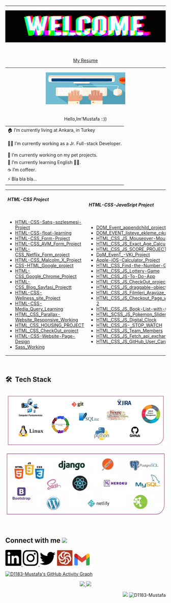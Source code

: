 <hr>
<p><img src="https://github.com/D1183-Mustafa/D1183-Mustafa/blob/main/banner-welcome.gif" width="1000px" height="100px"></p> <br>
<p  align="center"><a href="https://d1183-mustafa.github.io/My-Resume/index.html">My Resume</a></p>
<hr>
<p align="center"><img src="https://github.com/D1183-Mustafa/D1183-Mustafa/blob/main/ba%C5%9Fl%C4%B1k.gif" width="250px" height="100px"><br><br><br>Hello,Im'Mustafa ::))</p>





<div align="center">
        <table>
            <tr>
                <td>🏠 I’m currently living at Ankara, in Turkey</td>
            </tr>
            <tr>
                <td><p>👨‍💻 I’m currently working as a Jr. Full-stack Developer.</td>
            </tr>
            <tr>
                <td>
                    🔭 I’m currently working on my pet projects.
                </td>
            </tr>
            <tr>
                <td>🌱 I’m currently learning English 🤦‍♂.</td>
            </tr>
            <tr>
                <td>☕️ I’m coffeer.</td>
            </tr>
            <tr>
                <td>⚡ Bla bla bla...</td>
            </tr>
        </table>
</div>
    <table align=center>
      <tr>
        <td>
          <h5>HTML-CSS Project</h5>
          <br />
          <ul>
            <li>
              <a
                href="https://d1183-mustafa.github.io/HTML-CSS-Sat-s-sozlesmesi/"
                target="_blank"
                >HTML-CSS-Satış-sozlesmesi-Project</a
              >
            </li>
             <li>
              <a
                href="https://d1183-mustafa.github.io/HTML-CSS-float-learning/"
                target="_blank"
                >HTML-CSS-float-learning</a
              >
            </li>
            <li>
              <a
                href="https://d1183-mustafa.github.io/HTML-CSS-Form-Doldurma/"
                target="_blank"
                >HTML-CSS_Form-Project</a
              >
            </li>
            <li>
              <a
                href="https://d1183-mustafa.github.io/HTML-CSS-AV-Form/"
                target="_blank"
                >HTML-CSS_AVM_Form_Project</a
              >
            </li>
            <li>
              <a
                href="https://d1183-mustafa.github.io/HTML-CSS_Netflix_Form_project/"
                target="_blank"
                >HTML-CSS_Netflix_Form_project</a
              >
            </li>
            <li>
              <a
                href="https://d1183-mustafa.github.io/HTML-CSS_Malcolm_X_Project/"
                target="_blank"
                >HTML-CSS_Malcolm_X_Project</a
              >
            </li>
             <li>
              <a
                href="https://d1183-mustafa.github.io/CSS-HTML_Google_project/"
                target="_blank"
                >CSS-HTML_Google_project</a
              >
            </li>
              <li>
              <a
                href="https://d1183-mustafa.github.io/HTML-CSS_Google_Chrome_Project/"
                target="_blank"
                >HTML-CSS_Google_Chrome_Project</a
              >
            </li>
              <li>
              <a
                href="https://d1183-mustafa.github.io/HTML-CSS_Blog_Sayfas-_Project/"
                target="_blank"
                >HTML-CSS_Blog_Sayfasi_Projectt</a
              >
            </li>
              <li>
              <a
                href="https://d1183-mustafa.github.io/HTML-CSS-Wellness_site_Project__/"
                target="_blank"
                >HTML-CSS-Wellness_site_Project</a
              >
            </li>
              <li>
              <a
                href="https://d1183-mustafa.github.io/HTML-CSS-Media_Query_Learning/"
                target="_blank"
                >HTML-CSS-Media_Query_Learning</a
              >
            </li>
             <li>
              <a
                href="https://d1183-mustafa.github.io/HTML_CSS_Parallax-Website_Responsive_Working/"
                target="_blank"
                >HTML_CSS_Parallax-Website_Responsive_Working</a
              >
            </li>
            <li>
              <a
                href="https://d1183-mustafa.github.io/HTML_CSS_HOUSING_PROJECT/"
                target="_blank"
                >HTML_CSS_HOUSING_PROJECT</a
              >
            </li>
             <li>
              <a
                href="https://d1183-mustafa.github.io/HTML_CSS_CheckOut_project/"
                target="_blank"
                >HTML_CSS_CheckOut_project</a
              >
            </li>
              <li>
              <a
                href="https://d1183-mustafa.github.io/HTML-CSS-Website-Page-Design/index.html"
                target="_blank"
                >HTML-CSS-Website-Page-Design</a
              >
            </li>
           <li>
              <a
                href="https://d1183-mustafa.github.io/Sass_Working/"
                target="_blank"
                >Sass_Working</a
              >
            </li>
          </ul>
        </td>
        <td>
          <h5>HTML-CSS-JavaSript Project</h5>
          <br />
          <ul>
              <li>
              <a
                href="https://d1183-mustafa.github.io/DOM_Event_appendchild_project_/#"
                target="_blank"
                >DOM_Event_appendchild_project</a
              >
            </li>
            <li>
               <a
                href="https://d1183-mustafa.github.io/DOM_EVENT_listeye_ekleme_--karma/#"
                target="_blank"
                >DOM_EVENT_listeye_ekleme_çıkarma</a
              >  
            </li>
            <li>
               <a
                href="https://d1183-mustafa.github.io/HTML_CSS_JS_Mouseover-Mouseout/"
                target="_blank"
                >HTML_CSS_JS_Mouseover-Mouseout</a
              >  
            </li>
            <li>
                <a
                href="https://d1183-mustafa.github.io/HTML_CSS_JS_Exact_Age_Calculator/"
                target="_blank"
                >HTML_CSS_JS_Exact_Age_Calculator</a
              >  
            </li>
            <li>
                <a
                href="https://d1183-mustafa.github.io/HTML_CSS_JS_SCORE_PROJECT/"
                target="_blank"
                >HTML_CSS_JS_SCORE_PROJECT</a
              >   
            </li>
             <li>
                <a
                href="https://d1183-mustafa.github.io/DoM_EvenT_-VKi_Project/"
                target="_blank"
                >DoM_EvenT_-VKi_Project</a
              >   
            </li>
            <li>
                <a
                href="https://d1183-mustafa.github.io/Apple-iOS-Calculator_Project/"
                target="_blank"
                >Apple-iOS-Calculator_Project</a
              >   
            </li>
             <li>
                <a
                href="https://d1183-mustafa.github.io/HTML_CSS_Find-the-Number-Game/"
                target="_blank"
                >HTML_CSS_Find-the-Number-Game</a
              >   
            </li>  
             <li>
                <a
                href="https://d1183-mustafa.github.io/HTML_CSS_JS_Lottery-Game/"
                target="_blank"
                >HTML_CSS_JS_Lottery-Game</a
              >   
            </li>
            <li>
                <a
                href="https://d1183-mustafa.github.io/HTML_CSS_JS-To-Do-App/"
                target="_blank"
                >HTML_CSS_JS-To-Do-App</a
              >   
            </li>
            <li>
                <a
                href="https://d1183-mustafa.github.io/HTML_CSS_JS_CheckOut_project/"
                target="_blank"
                >HTML_CSS_JS_CheckOut_project</a
              >   
            </li>
            <li>
                <a
                href="https://d1183-mustafa.github.io/HTML_CSS_JS_draggable-object/"
                target="_blank"
                >HTML_CSS_JS_draggable-object</a
              >   
            </li>
            <li>
                <a
                href="https://d1183-mustafa.github.io/HTML_CSS_JS_Filmleri_Aray-ze_Ekleme/"
                target="_blank"
                >HTML_CSS_JS_Filmleri_Arayüze_Ekleme</a
              >   
            </li>
            <li>
                <a
                href="https://d1183-mustafa.github.io/005-Checkout_Page/"
                target="_blank"
                >HTML_CSS_JS_Checkout_Page_version-2</a
              >   
            </li>
            <li>
                <a
                href="https://d1183-mustafa.github.io/HTML_CSS_JS_Book-List-with-Classes/"
                target="_blank"
                >HTML_CSS_JS_Book-List-with-Classes</a
              >   
            </li>
            <li>
                <a
                href="https://d1183-mustafa.github.io/Pokemon_Slider_project/"
                target="_blank"
                >HTML_SCSS_JS_Pokemon_Slider_project</a
              >   
            </li>
            <li>
                <a
                href="https://d1183-mustafa.github.io/HTML_CSS_JS_Digital_Clock/"
                target="_blank"
                >HTML_CSS_JS_Digital_Clock</a
              >   
            </li>
            <li>
                <a
                href="https://d1183-mustafa.github.io/HTML_CSS_JS-_STOP_WATCH/"
                target="_blank"
                >HTML_CSS_JS-_STOP_WATCH</a
              >   
            </li>
            <li>
                <a
                href="https://d1183-mustafa.github.io/HTML_CSS_JS_Team_Members/"
                target="_blank"
                >HTML_CSS_JS_Team_Members</a
              >   
            </li>
            <li>
                <a
                href="https://d1183-mustafa.github.io/HTML_CSS_JS_Fetch_api_exchange/"
                target="_blank"
                >HTML_CSS_JS_Fetch_api_exchange</a
              >   
            </li>
            <li>
                <a
                href="https://d1183-mustafa.github.io/HTML_CSS_JS_GitHub_User_Card/"
                target="_blank"
                >HTML_CSS_JS_GitHub_User_Card</a
              >   
            </li>
          </ul>
        </td>
        <td>
            <h5>Python Project</h5>
          <br /> 
          <ul>
            <li>
              <a
                href="https://github.com/D1183-Mustafa/Python-Projelerim/blob/main/%C3%A7ay-kahve%20makinesi.ipynb"
                target="_blank"
                >Python_çay_kahve_Mak</a
              >
            </li>
              <li>
              <a
                href="https://github.com/D1183-Mustafa/Python-Projelerim/blob/main/4%20islem%20oyunu.ipynb"
                target="_blank"
                >Python_4_işlem_oyunu</a
              >
            </li>
             <li>
              <a
                href="https://github.com/D1183-Mustafa/Python-Projelerim/blob/main/Mors%20Alfabesi.ipynb"
                target="_blank"
                >Python_Mors_alfabesi</a
              >
            </li>
             <li>
              <a
                href="https://github.com/D1183-Mustafa/Python-Projelerim/blob/main/Tasnifleme.ipynb"
                target="_blank"
                >Python_Tasnifleme</a
              >
            </li>
              <li>
              <a
                href="https://github.com/D1183-Mustafa/Python-Projelerim/blob/main/%C3%96grenci%20Not%20Ortalamasi%20Hesaplama.ipynb"
                target="_blank"
                >Python_Öğrenci_Not_Ortalaması</a
              >
            </li>
             <li>
              <a
                href="https://github.com/D1183-Mustafa/Python-Projelerim/blob/main/piyango%20oyunu.ipynb"
                target="_blank"
                >Python_Piyango_Oyunu</a
              >
            </li>
          </ul>
        </td>
      </tr>
    </table>
<br>

<h2>🛠 &nbsp;Tech Stack</h2>
<p><img src="https://github.com/D1183-Mustafa/D1183-Mustafa/blob/main/tools2.png"></p>
<p><img src="https://github.com/D1183-Mustafa/D1183-Mustafa/blob/main/tools.png"></p>

<br>

<h2> Connect with me <img src='https://raw.githubusercontent.com/ShahriarShafin/ShahriarShafin/main/Assets/handshake.gif' width="100px"> </h2>

<a href = "https://www.linkedin.com/in/mustafa-alta%C5%9F-b49b77225/" targer = "_blank"> <img src="https://github.com/D1183-Mustafa/D1183-Mustafa/blob/main/Ekran%20g%C3%B6r%C3%BCnt%C3%BCs%C3%BC%202021-12-31%20040113.png" width="50px"></a><a href = "https://www.instagram.com/xmmuussx/" targer = "_blank"> <img src="https://github.com/D1183-Mustafa/D1183-Mustafa/blob/main/Ekran%20g%C3%B6r%C3%BCnt%C3%BCs%C3%BC%202021-12-31%20040203.png" width="50px"></a><a href = "https://twitter.com/developer_altas" targer = "_blank"> <img src="https://github.com/D1183-Mustafa/D1183-Mustafa/blob/main/Ekran%20g%C3%B6r%C3%BCnt%C3%BCs%C3%BC%202021-12-31%20040223.png" width="50px"></a>
<a href = "https://www.codewars.com/users/D1183-Mustafa" targer = "_blank"> <img src="https://github.com/D1183-Mustafa/D1183-Mustafa/blob/main/wars.png" width="50px"></a>
<a href = "mailto:mustafaaltas06@outlook.com" targer = "_blank"> <img src="https://github.com/D1183-Mustafa/D1183-Mustafa/blob/main/gmail.png" width="50px"></a>


[![D1183-Mustafa's GitHub Activity Graph](https://activity-graph.herokuapp.com/graph?username=D1183-Mustafa&theme=tokyonight)](https://git.io/praveenscience)

<p align="center">
<a href="https://github.com/AVS1508">
  <img height="180em" src="https://github-readme-stats-eight-theta.vercel.app/api?username=D1183-Mustafa&show_icons=true&theme=algolia&include_all_commits=true&count_private=true"/>
  <img height="180em" src="https://github-readme-stats-eight-theta.vercel.app/api/top-langs/?username=D1183-Mustafa&layout=compact&langs_count=8&theme=algolia"/>
</a>
</p>

<p align="right"><img src="https://github.com/D1183-Mustafa/D1183-Mustafa/blob/main/kedi.gif" width="70px"> <img src="https://komarev.com/ghpvc/?username=D1183-Mustafa"            alt="D1183-Mustafa" /> </p>

